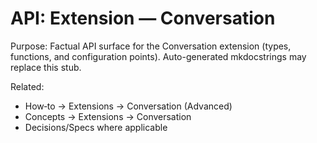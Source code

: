 # API: Extension — Conversation

Purpose: Factual API surface for the Conversation extension (types, functions, and configuration points). Auto-generated mkdocstrings may replace this stub.

Related:

- How‑to → Extensions → Conversation (Advanced)
- Concepts → Extensions → Conversation
- Decisions/Specs where applicable
